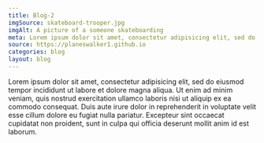 ```yaml
---
title: Blog-2
imgSource: skateboard-trooper.jpg
imgAlt: A picture of a someone skateboarding
meta: Lorem ipsum dolor sit amet, consectetur adipisicing elit, sed do eiusmod tempor incididunt ut labore et dolore magna aliqua.
source: https://planeswalker1.github.io
categories: blog
layout: blog
---
```


Lorem ipsum dolor sit amet, consectetur adipisicing elit, sed do eiusmod tempor incididunt ut labore et dolore magna aliqua. Ut enim ad minim veniam, quis nostrud exercitation ullamco laboris nisi ut aliquip ex ea commodo consequat. Duis aute irure dolor in reprehenderit in voluptate velit esse cillum dolore eu fugiat nulla pariatur. Excepteur sint occaecat cupidatat non proident, sunt in culpa qui officia deserunt mollit anim id est laborum.
